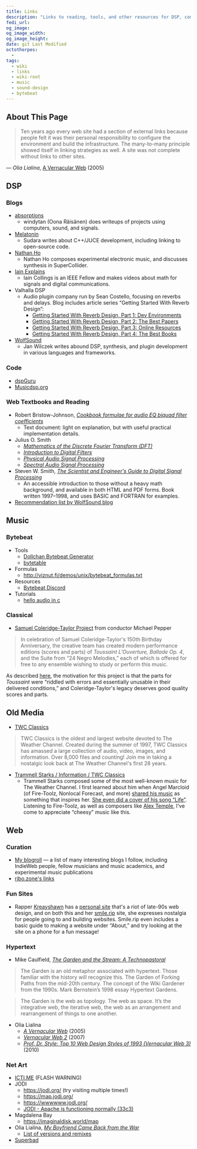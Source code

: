 ```yaml
---
title: Links
description: "Links to reading, tools, and other resources for DSP, computer music, and the Web.\n\n As Olia Lialina notes, at one point “every web site had a section of external links because people felt it was their personal responsibility to… build the infrastructure” of the Web. As search engines crumble, I find curation by humans ever more valuable."
fedi_url:
og_image:
og_image_width:
og_image_height:
date: git Last Modified
octothorpes:
  -
tags:
  - wiki
  - links
  - wiki-root
  - music
  - sound-design
  - bytebeat
---
```


## About This Page

> Ten years ago every web site had a section of external links because people felt it was their personal responsibility to configure the environment and build the infrastructure. The many-to-many principle showed itself in linking strategies as well. A site was not complete without links to other sites.

— _Olia Lialina_, [A Vernacular Web](https://art.teleportacia.org/observation/vernacular/links.html) (2005)

## DSP

### Blogs

- [absorptions](https://www.windytan.com/)
  - windytan (Oona Räisänen) does writeups of projects using computers, sound, and signals.
- [Melatonin](https://melatonin.dev/blog/)
  - Sudara writes about C++/JUCE development, including linking to open-source code.
- [Nathan Ho](https://nathan.ho.name/)
  - Nathan Ho composes experimental electronic music, and discusses synthesis in SuperCollider.
- [Iain Explains](https://www.iaincollings.com/)
  - Iain Collings is an IEEE Fellow and makes videos about math for signals and digital communications.
- Valhalla DSP
  - Audio plugin company run by Sean Costello, focusing on reverbs and delays. Blog includes article series “Getting Started With Reverb Design”:
    - [Getting Started With Reverb Design, Part 1: Dev Environments](https://valhalladsp.com/2021/09/20/getting-started-with-reverb-design-part-1-dev-environments/)
    - [Getting Started With Reverb Design, Part 2: The Best Papers](https://valhalladsp.com/2021/09/22/getting-started-with-reverb-design-part-2-the-foundations/)
    - [Getting Started With Reverb Design, Part 3: Online Resources](https://valhalladsp.com/2021/09/23/getting-started-with-reverb-design-part-3-online-resources/)
    - [Getting Started With Reverb Design, Part 4: The Best Books](https://valhalladsp.com/2021/09/28/getting-started-with-reverb-design-part-4-books/)
- [WolfSound](https://thewolfsound.com/posts/)
  - Jan Wilczek writes abound DSP, synthesis, and plugin development in various languages and frameworks.

### Code

- [dspGuru](https://dspguru.com/)
- [Musicdsp.org](https://www.musicdsp.org/en/latest/)

### Web Textbooks and Reading

- Robert Bristow-Johnson, [_Cookbook formulae for audio EQ biquad filter coefficients_](https://webaudio.github.io/Audio-EQ-Cookbook/Audio-EQ-Cookbook.txt)
  - Text document: light on explanation, but with useful practical implementation details.
- Julius O. Smith
  - [_Mathematics of the Discrete Fourier Transform (DFT)_](https://ccrma.stanford.edu/~jos/mdft/)
  - [_Introduction to Digital Filters_](https://ccrma.stanford.edu/~jos/filters/)
  - [_Physical Audio Signal Processing_](https://ccrma.stanford.edu/~jos/pasp/)
  - [_Spectral Audio Signal Processing_](https://ccrma.stanford.edu/~jos/sasp/)
- Steven W. Smith, [_The Scientist and Engineer's Guide to Digital Signal Processing_](https://www.dspguide.com/)
  - An accessible introduction to those without a heavy math background, and available in both HTML and PDF forms. Book written 1997–1998, and uses BASIC and FORTRAN for examples.
- [Recommendation list by WolfSound blog](https://thewolfsound.com/resources/)

## Music

### Bytebeat

- Tools
  - [Dollchan Bytebeat Generator](https://dollchan.net/bytebeat/)
  - [bytetable](https://psubscirbe-bytebeat.neocities.org/bytetable)
- Formulas
  - <http://viznut.fi/demos/unix/bytebeat_formulas.txt>
- Resources
  - [Bytebeat Discord](https://discord.gg/n5BXmsbevn)
- Tutorials
  - [hello audio in c](https://garten.salat.dev/audio-in-c/hello.html)

### Classical

- [Samuel Coleridge-Taylor Project](https://www.mikerepper.com/coleridge-taylor-project.html) from conductor Michael Pepper

> In celebration of Samuel Coleridge-Taylor's 150th Birthday Anniversary, the creative team has created modern performance editions (scores and parts) of
> _Toussaint L'Ouverture, Ballade Op. 4_, and the Suite from “24 Negro Melodies,” each of which is offered for free to any ensemble wishing to study or perform this music.

As described [here](https://www.npr.org/2025/08/14/nx-s1-5496512/samuel-coleridge-taylor-150-avril-black-british-classical), the motivation for this project is that the parts for _Toussaint_ were “riddled with errors and essentially unusable in their delivered conditions,” and Coleridge-Taylor's legacy deserves good quality scores and parts.

## Old Media

- [TWC Classics](https://twcclassics.com/)

> TWC Classics is the oldest and largest website devoted to The Weather Channel. Created during the summer of 1997, TWC Classics has amassed a large collection of audio, video, images, and information. Over 8,000 files and counting! Join me in taking a nostalgic look back at The Weather Channel's first 28 years.

- [Trammell Starks / Information / TWC Classics](https://twcclassics.com/information/trammell-starks.html)
  - Trammell Starks composed some of the most well-known music for The Weather Channel. I first learned about him when Angel Marcloid (of Fire-Toolz, Nonlocal Forecast, and more) [shared his music](https://fire-toolz.tumblr.com/post/183966509639/this-nonlocal-forecast-mix-offers-smooth-jazz-fit) as something that inspires her. [She even did a cover of his song “Life”](https://fire-toolz.bandcamp.com/track/life). Listening to Fire-Toolz, as well as composers like [Alex Temple](https://www.alextemplemusic.com/), I've come to appreciate “cheesy” music like this.

## Web

### Curation

- [My blogroll](/blogroll) — a list of many interesting blogs I follow, including IndieWeb people, fellow musicians and music academics, and experimental music publications
- [ribo.zone's links](https://ribo.zone/links)

### Fun Sites

- Rapper [Kreayshawn](https://en.wikipedia.org/wiki/Kreayshawn) has a [personal site](https://kreayshawn.com/) that's a riot of late-90s web design, and on both this and her [smile\.rip](https://www.smile.rip/) site, she expresses nostalgia for people going to and building websites. Smile\.rip even includes a basic guide to making a website under “About,” and try looking at the site on a phone for a fun message!

### Hypertext

- Mike Caulfield, [_The Garden and the Stream: A Technopastoral_](https://hapgood.us/2015/10/17/the-garden-and-the-stream-a-technopastoral/)

> The Garden is an old metaphor associated with hypertext. Those familiar with the history will recognize this. The Garden of Forking Paths from the mid-20th century. The concept of the Wiki Gardener from the 1990s. Mark Bernstein’s 1998 essay Hypertext Gardens.

> The Garden is the web as topology. The web as space. It’s the integrative web, the iterative web, the web as an arrangement and rearrangement of things to one another.

- Olia Lialina
  - [_A Vernacular Web_](https://art.teleportacia.org/observation/vernacular/) (2005)
  - [_Vernacular Web 2_](https://contemporary-home-computing.org/vernacular-web-2/) (2007)
  - [_Prof. Dr. Style: Top 10 Web Design Styles of 1993 (Vernacular Web 3)_](https://contemporary-homenew_ret_no_self-computing.org/prof-dr-style/) (2010)

### Net Art

- [ICTI.ME](https://icti.me/) (FLASH WARNING)
- JODI
  - <https://jodi.org/> (try visiting multiple times!)
  - <https://map.jodi.org/>
  - <https://wwwwww.jodi.org/>
  - [JODI - Apache is functioning normally (33c3)](https://www.youtube.com/watch?v=w4_3t9Uk6yM)
- Magdalena Bay
  - <https://imaginaldisk.world/map>
- Olia Lialina, [_My Boyfriend Came Back from the War_](http://www.teleportacia.org/war/)
  - [List of versions and remixes](http://myboyfriendcamebackfromth.ewar.ru/)
- [Superbad](https://superbad.com/)
  <!-- - <https://superbad.com/1/follow/index.html> -->
